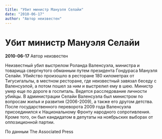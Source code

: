 ```yaml
---
title: "Убит министр Мануэля Селайи"
date: "2010-06-17"
author: "Автор неизвестен"
---
```


# Убит министр Мануэля Селайи

**2010-06-17** Автор неизвестен

Неизвестный убил выстрелом Роланда Валенсуэла, министра и товарища свергнутого обманным путем президента Гондураса Мануэля Селайи. Убийство произошло в ресторане 180 километрах от Тигусигальпы, в местном ресторане, где неизвестный завязал беседу с Валенсуэлой, а потом пошел за ним и выстрелил ему в шею. Министр умер еще по дороге в госпиталь. Ведется расследование личности убийцы. В администрации Селайи Валенсуэла был министром по вопросам жилья и развития (2006-2009), а также его другом детства. После государственного переворота 2009 года Валенсуэла присоединился к Национальному Фронту народного сопротивления. Кроме того, он был кандидатом в депутаты на ноябрьских выборах от оппозиционной партии.

По данным The Associated Press